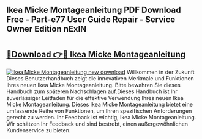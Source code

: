 ## Ikea Micke Montageanleitung PDF Download Free - Part-e77 User Guide Repair - Service Owner Edition nExIN

# <h2><a href="http://df6wnsc.blite.top/?on=Ikea+Micke+Montageanleitung">🔗Download 👉🔴 Ikea Micke Montageanleitung</a></h2>

[![Ikea Micke Montageanleitung new download](https://i.imgur.com/lujVjoI.png)](http://df6wnsc.blite.top/?on=Ikea+Micke+Montageanleitung)
Willkommen in der Zukunft Dieses Benutzerhandbuch zeigt die innovativen Merkmale und Funktionen Ihres neuen Ikea Micke Montageanleitung. Bitte bewahren Sie dieses Handbuch zum späteren Nachschlagen auf.Dieses Handbuch ist Ihr zuverlässiger Leitfaden für die effektive Verwendung Ihres neuen Ikea Micke Montageanleitung. Dieses Ikea Micke Montageanleitung bietet eine umfassende Reihe von Funktionen, um Ihren spezifischen Anforderungen gerecht zu werden. Ihr Feedback ist wichtig, Ikea Micke Montageanleitung. Wir schätzen Ihr Feedback und sind bestrebt, einen außergewöhnlichen Kundenservice zu bieten.
